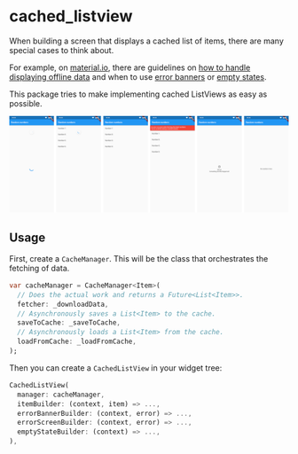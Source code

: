 # cached_listview

When building a screen that displays a cached list of items, there are many special cases to think about.

For example, on [material.io](https://material.io), there are guidelines on [how to handle displaying offline data](https://material.io/design/communication/offline-states.html) and when to use [error banners](https://material.io/design/communication/confirmation-acknowledgement.html) or [empty states](https://material.io/design/communication/empty-states.html).

This package tries to make implementing cached ListViews as easy as possible.

![behavior diagram](diagram.png)

## Usage

First, create a `CacheManager`. This will be the class that orchestrates the fetching of data.

```dart
var cacheManager = CacheManager<Item>(
  // Does the actual work and returns a Future<List<Item>>.
  fetcher: _downloadData,
  // Asynchronously saves a List<Item> to the cache.
  saveToCache: _saveToCache,
  // Asynchronously loads a List<Item> from the cache.
  loadFromCache: _loadFromCache,
);
```

Then you can create a `CachedListView` in your widget tree:

```dart
CachedListView(
  manager: cacheManager,
  itemBuilder: (context, item) => ...,
  errorBannerBuilder: (context, error) => ...,
  errorScreenBuilder: (context, error) => ...,
  emptyStateBuilder: (context) => ...,
),
```
